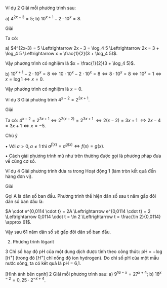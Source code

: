 Ví dụ 2 Giải mỗi phương trình sau:

a) $4^{2x-3} = 5$;                b) $10^{x+1} - 2 \cdot 10^x = 8$.

Giải

Ta có:

a) $4^{2x-3} = 5 \Leftrightarrow 2x - 3 = \log_4 5 \Leftrightarrow 2x = 3 + \log_4 5 \Leftrightarrow x = \frac{1}{2}(3 + \log_4 5)$.

Vậy phương trình có nghiệm là $x = \frac{1}{2}(3 + \log_4 5)$.

b) $10^{x+1} - 2 \cdot 10^x = 8 \Leftrightarrow 10 \cdot 10^x - 2 \cdot 10^x = 8 \Leftrightarrow 8 \cdot 10^x = 8 \Leftrightarrow 10^x = 1 \Leftrightarrow x = \log 1 \Leftrightarrow x = 0$.

Vậy phương trình có nghiệm là $x = 0$.

Ví dụ 3 Giải phương trình $4^{x-2} = 2^{3x+1}$.

Giải

Ta có: $4^{x-2} = 2^{3x+1} \Leftrightarrow 2^{2(x-2)} = 2^{3x+1}$
                            $\Leftrightarrow 2(x-2) = 3x+1$
                            $\Leftrightarrow 2x - 4 = 3x + 1 \Leftrightarrow x = -5$.

Chú ý

• Với $a > 0, a \neq 1$ thì $a^{f(x)} = a^{g(x)} \Leftrightarrow f(x) = g(x)$.

• Cách giải phương trình mũ như trên thường được gọi là phương pháp đưa về cùng cơ số.

Ví dụ 4 Giải phương trình đưa ra trong Hoạt động 1
(làm tròn kết quả đến hàng đơn vị).

Giải

Gọi A là dân số ban đầu. Phương trình thể hiện dân số sau
t năm gấp đôi dân số ban đầu là:

$A \cdot e^{0,0114 \cdot t} = 2A \Leftrightarrow e^{0,0114 \cdot t} = 2 \Leftrightarrow 0,0114 \cdot t = \ln 2 \Leftrightarrow t = \frac{\ln 2}{0,0114} \approx 61$.

Vậy sau 61 năm dân số sẽ gấp đôi dân số ban đầu.

2. Phương trình lôgarit

3 Chỉ số hay độ pH của một dung dịch được tính theo công thức: pH = $-\log[H^+]$
(trong đó $[H^+]$ chỉ nồng độ ion hydrogen). Đo chỉ số pH của một mẫu nước sông, ta có
kết quả là pH = 6,1.

[Hình ảnh bên cạnh]
2 Giải mỗi phương trình
sau:
a) $9^{16-x} = 27^{x+4}$;
b) $16^{x-2} = 0,25 \cdot 2^{-x+4}$.